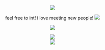 <p align="center">
  <image src="https://media.discordapp.net/attachments/1036605748794363924/1213004645929197628/GfgAAAABJRU5ErkJggg.png?ex=65f3e59c&is=65e1709c&hm=e4fe79cc6241f5a98c1b8828c68147e707a120526f00ca7968129acc563d8aa0&=&format=webp&quality=lossless&width=264&height=313">
</p>


<p align="center">
feel free to int! i love meeting new people! 
  <image src="https://64.media.tumblr.com/bfafc80b28ff5e16d3480debe28b426f/762a7abac4831275-16/s250x250_c1/839e241a2186d3e210cc2adb0b80aed384120bb4.gifv">
<br>
<p align="center">
<image  src="https://epic.crd.co/assets/images/gallery02/f8a1cdc1.gif?v=b52a0828">
<br>
<p align="center">
<image src="https://media.discordapp.net/attachments/1205244082428059668/1209515018912137236/822_Sem_Titulo_20240220115004.png?ex=65e733a4&is=65d4bea4&hm=6cad58ec87228a8499d8ce950790e0df05890036ad6ee3ab4b4da77f7ddc6a01&=&format=webp&quality=lossless&width=120&height=202">
<br>
<image src="https://i.redd.it/emnapsp6qgw81.jpg">
<br>

</p>
</p>



</p>

<br>





<!--
**deathdelivery/deathdelivery** is a ✨ _special_ ✨ repository because its `README.md` (this file) appears on your GitHub profile.

Here are some ideas to get you started:

- 🔭 I’m currently working on ...
- 🌱 I’m currently learning ...
- 👯 I’m looking to collaborate on ...
- 🤔 I’m looking for help with ...
- 💬 Ask me about ...
- 📫 How to reach me: ...
- 😄 Pronouns: ...
- ⚡ Fun fact: ...
-->
